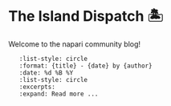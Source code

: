 # The Island Dispatch 🏝️

Welcome to the napari community blog!

```{postlist}
   :list-style: circle
   :format: {title} - {date} by {author}
   :date: %d %B %Y
   :list-style: circle
   :excerpts:
   :expand: Read more ...
```
